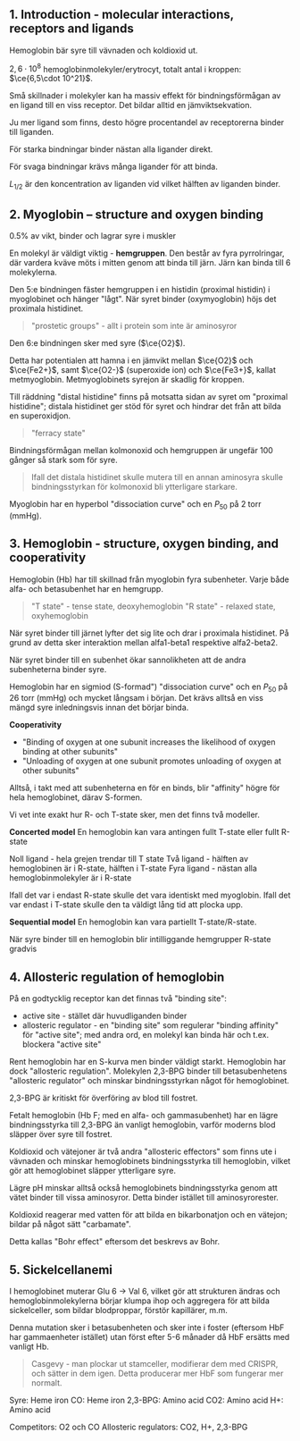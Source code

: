 ## 1. Introduction - molecular interactions, receptors and ligands
Hemoglobin bär syre till vävnaden och koldioxid ut.

$2,6\cdot 10^8$ hemoglobinmolekyler/erytrocyt, totalt antal i kroppen: $\ce{6,5\cdot 10^21}$.

Små skillnader i molekyler kan ha massiv effekt för bindningsförmågan av en ligand till en viss receptor. Det bildar alltid en jämviktsekvation.

Ju mer ligand som finns, desto högre procentandel av receptorerna binder till liganden.

För starka bindningar binder nästan alla ligander direkt.

För svaga bindningar krävs många ligander för att binda.

$L_{1/2}$ är den koncentration av liganden vid vilket hälften av liganden binder.


## 2. Myoglobin – structure and oxygen binding
0.5% av vikt, binder och lagrar syre i muskler

En molekyl är väldigt viktig - **hemgruppen**. Den består av fyra pyrrolringar, där vardera kväve möts i mitten genom att binda till järn. Järn kan binda till 6 molekylerna.

Den 5:e bindningen fäster hemgruppen i en histidin (proximal histidin) i myoglobinet och hänger "lågt". När syret binder (oxymyoglobin) höjs det proximala histidinet.

> "prostetic groups" - allt i protein som inte är aminosyror

Den 6:e bindningen sker med syre ($\ce{O2}$).

Detta har potentialen att hamna i en jämvikt mellan $\ce{O2}$ och $\ce{Fe2+}$, samt $\ce{O2-}$ (superoxide ion) och $\ce{Fe3+}$, kallat metmyoglobin. Metmyoglobinets syrejon är skadlig för kroppen.

Till räddning "distal histidine" finns på motsatta sidan av syret om "proximal histidine"; distala histidinet ger stöd för syret och hindrar det från att bilda en superoxidjon.

> "ferracy state"

Bindningsförmågan mellan kolmonoxid och hemgruppen är ungefär 100 gånger så stark som för syre.

> Ifall det distala histidinet skulle mutera till en annan aminosyra skulle bindningsstyrkan för kolmonoxid bli ytterligare starkare.

Myoglobin har en hyperbol "dissociation curve" och en $P_{50}$ på 2 torr (mmHg).

## 3. Hemoglobin - structure, oxygen binding, and cooperativity
Hemoglobin (Hb) har till skillnad från myoglobin fyra subenheter. Varje både alfa- och betasubenhet har en hemgrupp.

> "T state" - tense state, deoxyhemoglobin
> "R state" - relaxed state, oxyhemoglobin

När syret binder till järnet lyfter det sig lite och drar i proximala histidinet. På grund av detta sker interaktion mellan alfa1-beta1 respektive alfa2-beta2.

När syret binder till en subenhet ökar sannolikheten att de andra subenheterna binder syre.

Hemoglobin har en sigmiod (S-formad") "dissociation curve" och en $P_{50}$ på 26 torr (mmHg) och mycket långsam i början. Det krävs alltså en viss mängd syre inledningsvis innan det börjar binda.

**Cooperativity**
- "Binding of oxygen at one subunit increases the likelihood of oxygen binding at other subunits"
- "Unloading of oxygen at one subunit promotes unloading of oxygen at other subunits"


Alltså, i takt med att subenheterna en för en binds, blir "affinity" högre för hela hemoglobinet, därav S-formen.


Vi vet inte exakt hur R- och T-state sker, men det finns två modeller.

**Concerted model**
En hemoglobin kan vara antingen fullt T-state eller fullt R-state

Noll ligand - hela grejen trendar till T state
Två ligand - hälften av hemoglobinen är i R-state, hälften i T-state
Fyra ligand - nästan alla hemoglobinmolekyler är i R-state

Ifall det var i endast R-state skulle det vara identiskt med myoglobin. Ifall det var endast i T-state skulle den ta väldigt lång tid att plocka upp.

**Sequential model**
En hemoglobin kan vara partiellt T-state/R-state.

När syre binder till en hemoglobin blir intilliggande hemgrupper R-state gradvis
## 4. Allosteric regulation of hemoglobin
På en godtycklig receptor kan det finnas två "binding site":
- active site - stället där huvudliganden binder
- allosteric regulator - en "binding site" som regulerar "binding affinity" för "active site"; med andra ord, en molekyl kan binda här och t.ex. blockera "active site"

Rent hemoglobin har en S-kurva men binder väldigt starkt. Hemoglobin har dock "allosteric regulation". Molekylen 2,3-BPG binder till betasubenhetens "allosteric regulator" och minskar bindningsstyrkan något för hemoglobinet.

2,3-BPG är kritiskt för överföring av blod till fostret.

Fetalt hemoglobin (Hb F; med en alfa- och gammasubenhet) har en lägre bindningsstyrka till 2,3-BPG än vanligt hemoglobin, varför moderns blod släpper över syre till fostret.

Koldioxid och vätejoner är två andra "allosteric effectors" som finns ute i vävnaden och minskar hemoglobinets bindningsstyrka till hemoglobin, vilket gör att hemoglobinet släpper ytterligare syre.

Lägre pH minskar alltså också hemoglobinets bindningsstyrka genom att vätet binder till vissa aminosyror. Detta binder istället till aminosyrorester.

Koldioxid reagerar med vatten för att bilda en bikarbonatjon och en vätejon; bildar på något sätt "carbamate".

Detta kallas "Bohr effect" eftersom det beskrevs av Bohr.

## 5. Sickelcellanemi
I hemoglobinet muterar Glu 6 -> Val 6, vilket gör att strukturen ändras och hemoglobinmolekylerna börjar klumpa ihop och aggregera för att bilda sickelceller, som bildar blodproppar, förstör kapillärer, m.m.

Denna mutation sker i betasubenheten och sker inte i foster (eftersom HbF har gammaenheter istället) utan först efter 5-6 månader då HbF ersätts med vanligt Hb.

> Casgevy - man plockar ut stamceller, modifierar dem med CRISPR, och sätter in dem igen. Detta producerar mer HbF som fungerar mer normalt.


Syre: Heme iron
CO: Heme iron
2,3-BPG: Amino acid
CO2: Amino acid
H+: Amino acid

Competitors: O2 och CO
Allosteric regulators: CO2, H+, 2,3-BPG
